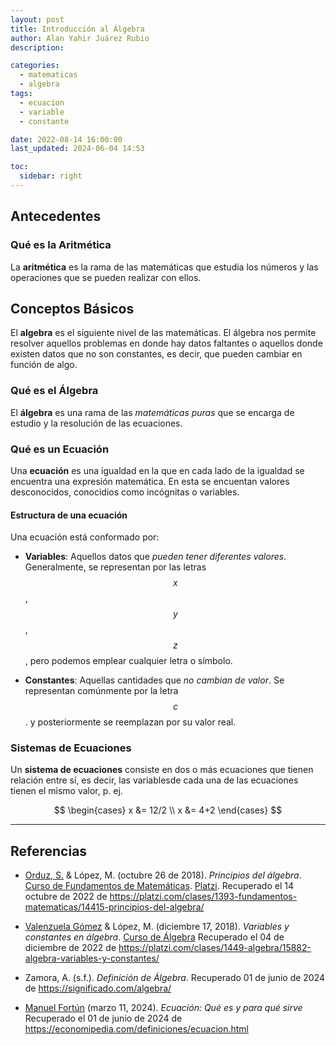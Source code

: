 ```yaml
---
layout: post
title: Introducción al Álgebra
author: Alan Yahir Juárez Rubio
description:

categories:
  - matematicas
  - algebra
tags:
  - ecuacion
  - variable
  - constante

date: 2022-08-14 16:00:00
last_updated: 2024-06-04 14:53

toc:
  sidebar: right
---
```


## Antecedentes

### Qué es la Aritmética

La **aritmética** es la rama de las matemáticas que estudia los números y las
operaciones que se pueden realizar con ellos.

## Conceptos Básicos

El **algebra** es el siguiente nivel de las matemáticas. El álgebra nos permite
resolver aquellos problemas en donde hay datos faltantes o aquellos donde
existen datos que no son constantes, es decir, que pueden cambiar en función
de algo.

### Qué es el Álgebra

El **álgebra** es una rama de las _matemáticas puras_ que se encarga de estudio
y la resolución de las ecuaciones.

### Qué es un Ecuación

Una **ecuación** es una igualdad en la que en cada lado de la igualdad se
encuentra una expresión matemática. En esta se encuentan valores desconocidos,
conocidios como incógnitas o variables.

#### Estructura de una ecuación

Una ecuación está conformado por:

- **Variables**: Aquellos datos que _pueden tener diferentes valores_.
  Generalmente, se representan por las letras $$ x $$ , $$ y $$ , $$ z $$ , pero podemos emplear
  cualquier letra o símbolo.

- **Constantes**: Aquellas cantidades que _no cambian de valor_. Se representan
  comúnmente por la letra $$ c $$ . y posteriormente se reemplazan por su valor real.

### Sistemas de Ecuaciones

Un **sistema de ecuaciones** consiste en dos o más ecuaciones que tienen
relación entre sí, es decir, las variablesde cada una de las ecuaciones tienen
el mismo valor, p. ej.

$$
\begin{cases}
  x &= 12/2 \\
  x &= 4+2
\end{cases}
$$

<div style="page-break-after: always;"></div>

---

## Referencias

- [Orduz, S.](https://platzi.com/profesores/sergio-orduz-240/)
  & López, M.
  (octubre 26 de 2018).
  _Principios del álgebra_.
  [Curso de Fundamentos de Matemáticas](https://platzi.com/cursos/fundamentos-matematicas/).
  [Platzi](https://platzi.com/).
  Recuperado el 14 octubre de 2022 de
  <https://platzi.com/clases/1393-fundamentos-matematicas/14415-principios-del-algebra/>

- [Valenzuela Gómez](https://platzi.com/profes/marce-valenzuela-236/)
  & López, M.
  (diciembre 17, 2018).
  _Variables y constantes en álgebra_.
  [Curso de Álgebra](https://platzi.com/cursos/algebra/)
  Recuperado el 04 de diciembre de 2022 de
  <https://platzi.com/clases/1449-algebra/15882-algebra-variables-y-constantes/>

- Zamora, A.
  (s.f.).
  _Definición de Álgebra_.
  Recuperado 01 de junio de 2024 de
  <https://significado.com/algebra/>

- [Manuel Fortún](https://economipedia.com/author/m-fortun)
  (marzo 11, 2024).
  _Ecuación: Qué es y para qué sirve_
  Recuperado el 01 de junio de 2024 de
  <https://economipedia.com/definiciones/ecuacion.html>
